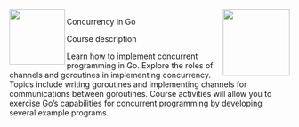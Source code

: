 <img src="../../../../img/Concurrency_in_Go_logo.avif" width="120" height="120" align="right">
<img src="https://github.com/kubapeter/portfolio/blob/7aa34dc3c3a5223895ecbcc61d62d69126a15f28/img/Concurrency_in_Go_logo.avif" width="100" height="100" align="left">

Concurrency in Go

Course description

Learn how to implement concurrent programming in Go. Explore the roles of channels and goroutines in implementing concurrency. Topics include writing goroutines and implementing channels for communications between goroutines. Course activities will allow you to exercise Go’s capabilities for concurrent programming by developing several example programs.
